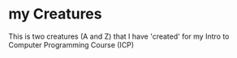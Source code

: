 # my Creatures
This is two creatures (A and Z) that I have 'created' for my Intro to Computer Programming Course (ICP)
